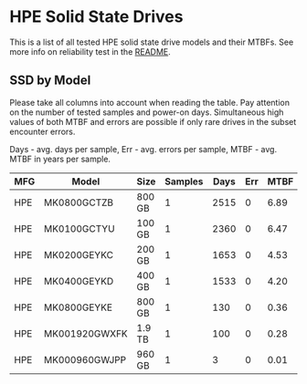 HPE Solid State Drives
======================

This is a list of all tested HPE solid state drive models and their MTBFs. See
more info on reliability test in the [README](https://github.com/linuxhw/SMART).

SSD by Model
------------

Please take all columns into account when reading the table. Pay attention on the
number of tested samples and power-on days. Simultaneous high values of both MTBF
and errors are possible if only rare drives in the subset encounter errors.

Days - avg. days per sample,
Err  - avg. errors per sample,
MTBF - avg. MTBF in years per sample.

| MFG       | Model              | Size   | Samples | Days  | Err   | MTBF |
|-----------|--------------------|--------|---------|-------|-------|------|
| HPE       | MK0800GCTZB        | 800 GB | 1       | 2515  | 0     | 6.89   |
| HPE       | MK0100GCTYU        | 100 GB | 1       | 2360  | 0     | 6.47   |
| HPE       | MK0200GEYKC        | 200 GB | 1       | 1653  | 0     | 4.53   |
| HPE       | MK0400GEYKD        | 400 GB | 1       | 1533  | 0     | 4.20   |
| HPE       | MK0800GEYKE        | 800 GB | 1       | 130   | 0     | 0.36   |
| HPE       | MK001920GWXFK      | 1.9 TB | 1       | 100   | 0     | 0.28   |
| HPE       | MK000960GWJPP      | 960 GB | 1       | 3     | 0     | 0.01   |
